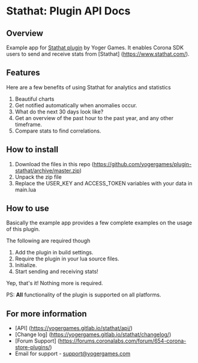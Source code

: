# Stathat: Plugin API Docs

## Overview

Example app for [Stathat plugin](https://yogergames.gitlab.io/stathat/) by Yoger Games. It enables Corona SDK users to send and receive stats from [Stathat] (https://www.stathat.com/).

## Features
Here are a few benefits of using Stathat for analytics and statistics

1. Beautiful charts
2. Get notified automatically when anomalies occur.
3. What do the next 30 days look like?
4. Get an overview of the past hour to the past year, and any other timeframe.
5. Compare stats to find correlations.

## How to install
1. Download the files in this repo (https://github.com/yogergames/plugin-stathat/archive/master.zip)
2. Unpack the zip file
3. Replace the USER_KEY and ACCESS_TOKEN variables with your data in main.lua


## How to use
Basically the example app provides a few complete examples on the usage of this plugin. 

The following are required though

1. Add the plugin in build settings. 
2. Require the plugin in your lua source files.
3. Initialize.
4. Start sending and receiving stats!

Yep, that's it! Nothing more is required.

PS: __All__ functionality of the plugin is supported on all platforms.

## For more information
* [API] (https://yogergames.gitlab.io/stathat/api/)
* [Change log] (https://yogergames.gitlab.io/stathat/changelog/)
* [Forum Support] (https://forums.coronalabs.com/forum/654-corona-store-plugins/) 
* Email for support - support@yogergames.com 